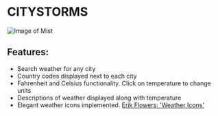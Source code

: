 # CITYSTORMS
![Image of Mist](https://images.unsplash.com/photo-1531396062185-a022c75b6c44?ixlib=rb-1.2.1&ixid=eyJhcHBfaWQiOjEyMDd9&auto=format&fit=crop&w=1934&q=80)

## Features:

* Search weather for any city
* Country codes displayed next to each city
* Fahrenheit and Celsius functionality. Click on temperature to change units
* Descriptions of weather displayed along with temperature
* Elegant weather icons implemented. [Erik Flowers: 'Weather Icons'](https://erikflowers.github.io/weather-icons/)
